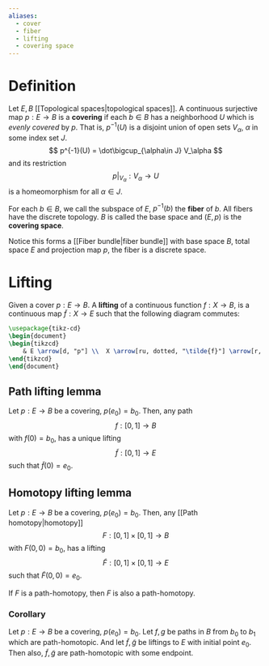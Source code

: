 ```yaml
---
aliases:
  - cover
  - fiber
  - lifting
  - covering space
---
```

# Definition

Let $E, B$ [[Topological spaces|topological spaces]]. A continuous surjective map $p: E \to B$ is a **covering** if each $b\in B$ has a neighborhood $U$ which is *evenly covered* by $p$. That is, $p^{-1} (U)$ is a disjoint union of open sets $V_\alpha$, $\alpha$ in some index set $J$.
$$
p^{-1}(U) = \dot\bigcup_{\alpha\in J} V_\alpha
$$
and its restriction 
$$
\left.p\right|_{V_\alpha}: V_\alpha \to U
$$
is a homeomorphism for all $\alpha \in J$.


For each $b\in B$, we call the subspace of $E$, $p^{-1}(b)$ the **fiber** of $b$. All fibers have the discrete topology. $B$ is called the base space and $(E, p)$ is the **covering space**.

Notice this forms a [[Fiber bundle|fiber bundle]] with base space $B$, total space $E$ and projection map $p$, the fiber is a discrete space.

# Lifting

Given a cover $p: E \to B$. A **lifting** of a continuous function $f: X\to B$, is a continuous map $\tilde{f}:X\to E$ such that the following diagram commutes:


```tikz
\usepackage{tikz-cd}
\begin{document}
\begin{tikzcd} 
	& E \arrow[d, "p"] \\  X \arrow[ru, dotted, "\tilde{f}"] \arrow[r, "f"] & B
\end{tikzcd} 
\end{document}
```

## Path lifting lemma

Let $p: E\to B$ be a covering, $p(e_0) = b_0$. Then, any path
$$f: [0,1] \to B$$
with $f(0) = b_0$, has a unique lifting
$$\tilde{f}: [0, 1] \to E$$
such that $\tilde{f}(0) = e_0$.

## Homotopy lifting lemma

Let $p: E\to B$ be a covering, $p(e_0) = b_0$. Then, any [[Path homotopy|homotopy]] 
$$F: [0,1]\times[0,1] \to B$$
with $F(0, 0) = b_0$, has a lifting
$$\tilde{F}: [0, 1]\times[0,1] \to E$$
such that $\tilde{F}(0, 0) = e_0$.

If $F$ is a path-homotopy, then $F$ is also a path-homotopy.

### Corollary

Let $p: E\to B$ be a covering, $p(e_0) = b_0$. Let $f,g$ be paths in $B$ from $b_0$ to $b_1$ which are path-homotopic. And let $\tilde{f}, \tilde{g}$ be liftings to $E$ with initial point $e_0$. Then also, $\tilde{f}, \tilde{g}$ are path-homotopic with some endpoint.


